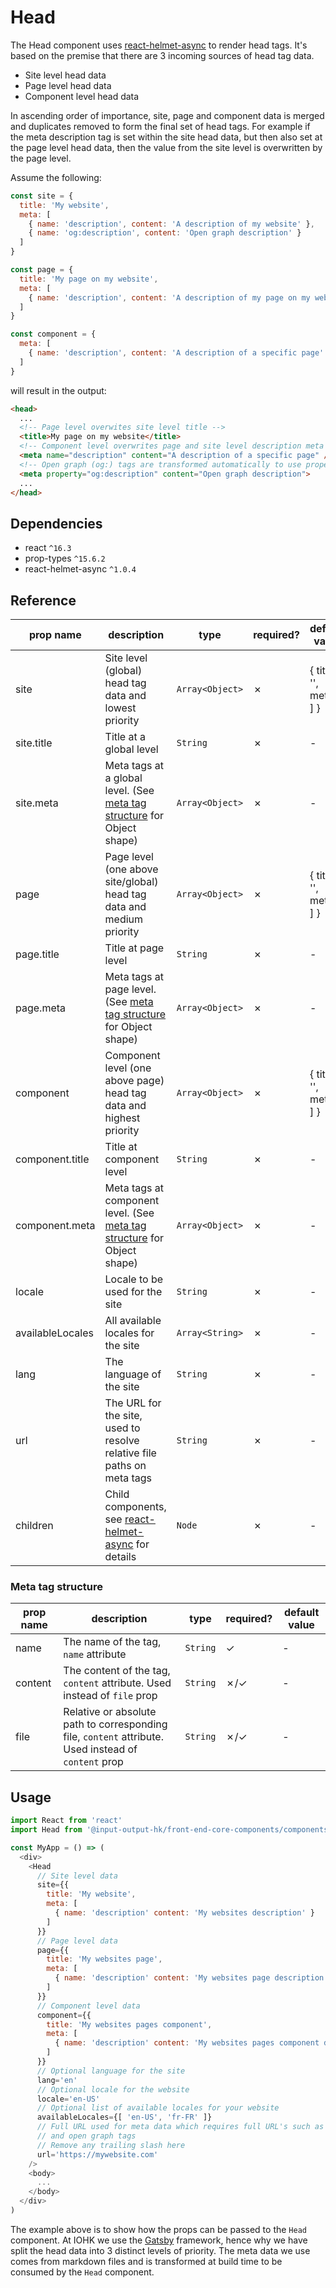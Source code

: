 # Head

The Head component uses [react-helmet-async](https://www.npmjs.com/package/react-helmet-async) to render head tags. It's based on the premise that there are 3 incoming sources of head tag data.

* Site level head data
* Page level head data
* Component level head data

In ascending order of importance, site, page and component data is merged and duplicates removed to form the final set of head tags. For example if the meta description tag is set within the site head data, but then also set at the page level head data, then the value from the site level is overwritten by the page level.

Assume the following:

```javascript
const site = {
  title: 'My website',
  meta: [
    { name: 'description', content: 'A description of my website' },
    { name: 'og:description', content: 'Open graph description' }
  ]
}

const page = {
  title: 'My page on my website',
  meta: [
    { name: 'description', content: 'A description of my page on my website' }
  ]
}

const component = {
  meta: [
    { name: 'description', content: 'A description of a specific page' }
  ]
}
```

will result in the output:

```html
<head>
  ...
  <!-- Page level overwites site level title -->
  <title>My page on my website</title>
  <!-- Component level overwrites page and site level description meta tag -->
  <meta name="description" content="A description of a specific page" />
  <!-- Open graph (og:) tags are transformed automatically to use property instead of name -->
  <meta property="og:description" content="Open graph description">
  ...
</head>
```

## Dependencies

* react `^16.3`
* prop-types `^15.6.2`
* react-helmet-async `^1.0.4`

## Reference

| prop name | description | type | required? | default value |
| --------- | ----------- | ---- | --------- | ------------- |
| site | Site level (global) head tag data and lowest priority | `Array<Object>` | ✗ | { title: '', meta: [ ] } |
| site.title | Title at a global level | `String` | ✗ | - |
| site.meta | Meta tags at a global level. (See [meta tag structure](#meta-tag-structure) for Object shape) | `Array<Object>` | ✗ | - |
| page | Page level (one above site/global) head tag data and medium priority | `Array<Object>` | ✗ | { title: '', meta: [ ] } |
| page.title | Title at page level | `String` | ✗ | - |
| page.meta | Meta tags at page level. (See [meta tag structure](#meta-tag-structure) for Object shape) | `Array<Object>` | ✗ | - |
| component | Component level (one above page) head tag data and highest priority | `Array<Object>` | ✗ | { title: '', meta: [ ] } |
| component.title | Title at component level | `String` | ✗ | - |
| component.meta | Meta tags at component level. (See [meta tag structure](#meta-tag-structure) for Object shape) | `Array<Object>` | ✗ | - |
| locale | Locale to be used for the site | `String` | ✗ | - |
| availableLocales | All available locales for the site | `Array<String>` | ✗ | - |
| lang | The language of the site | `String` | ✗ | - |
| url | The URL for the site, used to resolve relative file paths on meta tags | `String` | ✗ | - |
| children | Child components, see [react-helmet-async](https://www.npmjs.com/package/react-helmet-async) for details | `Node` | ✗ | - |


### Meta tag structure

| prop name | description | type | required? | default value |
| --------- | ----------- | ---- | --------- | ------------- |
| name | The name of the tag, `name` attribute | `String` | ✓ | - |
| content | The content of the tag, `content` attribute. Used instead of `file` prop | `String` | ✗/✓ | - |
| file | Relative or absolute path to corresponding file, `content` attribute. Used instead of `content` prop | `String` | ✗/✓ | - |

## Usage

```javascript
import React from 'react'
import Head from '@input-output-hk/front-end-core-components/components/Head'

const MyApp = () => (
  <div>
    <Head
      // Site level data
      site={{
        title: 'My website',
        meta: [
          { name: 'description' content: 'My websites description' }
        ]
      }}
      // Page level data
      page={{
        title: 'My websites page',
        meta: [
          { name: 'description' content: 'My websites page description' }
        ]
      }}
      // Component level data
      component={{
        title: 'My websites pages component',
        meta: [
          { name: 'description' content: 'My websites pages component description' }
        ]
      }}
      // Optional language for the site
      lang='en'
      // Optional locale for the website
      locale='en-US'
      // Optional list of available locales for your website
      availableLocales={[ 'en-US', 'fr-FR' ]}
      // Full URL used for meta data which requires full URL's such as Twitter tags
      // and open graph tags
      // Remove any trailing slash here
      url='https://mywebsite.com'
    />
    <body>
      ...
    </body>
  </div>
)

```

The example above is to show how the props can be passed to the `Head` component. At IOHK we use the [Gatsby](https://www.gatsbyjs.org/) framework, hence why we have split the head data into 3 distinct levels of priority. The meta data we use comes from markdown files and is transformed at build time to be consumed by the `Head` component.
